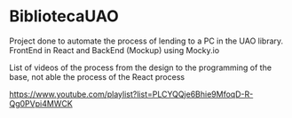 # BibliotecaUAO

Project done to automate the process of lending to a PC in the UAO library.
FrontEnd in React and BackEnd (Mockup) using Mocky.io

List of videos of the process from the design to the programming of the base, not able the process of the React process

https://www.youtube.com/playlist?list=PLCYQQje6Bhie9MfoqD-R-Qg0PVpi4MWCK

